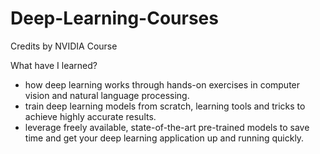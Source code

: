# Deep-Learning-Courses

Credits by NVIDIA Course

What have I learned?
- how deep learning works through hands-on exercises in computer vision and natural language processing.
- train deep learning models from scratch, learning tools and tricks to achieve highly accurate results. 
- leverage freely available, state-of-the-art pre-trained models to save time and get your deep learning application up and running quickly.
